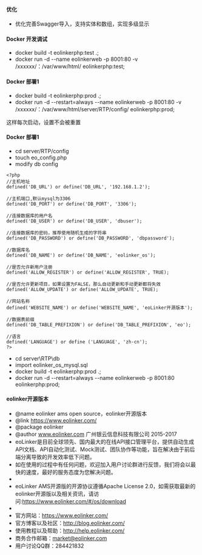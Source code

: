﻿#### 优化
- 优化完善Swagger导入，支持实体和数组，实现多级显示

#### Docker 开发调试

- docker build -t eolinkerphp:test .;
- docker run -d --name eolinkerweb -p 8001:80 -v /xxxxxx/：/var/www/html/ eolinkerphp:test;


#### Docker 部署1

- docker build -t eolinkerphp:prod .;
- docker run -d --restart=always --name eolinkerweb -p 8001:80 -v /xxxxxx/：/var/www/html/server/RTP/config/ eolinkerphp:prod;

这样每次启动，设置不会被重置

#### Docker 部署1

- cd server/RTP/config
- touch eo_config.php
- modify db config
```
<?php
//主机地址
defined('DB_URL') or define('DB_URL', '192.168.1.2');

//主机端口,默认mysql为3306
defined('DB_PORT') or define('DB_PORT', '3306');

//连接数据库的用户名
defined('DB_USER') or define('DB_USER', 'dbuser');

//连接数据库的密码，推荐使用随机生成的字符串
defined('DB_PASSWORD') or define('DB_PASSWORD', 'dbpassword');

//数据库名
defined('DB_NAME') or define('DB_NAME', 'eolinker_os');

//是否允许新用户注册
defined('ALLOW_REGISTER') or define('ALLOW_REGISTER', TRUE);

//是否允许更新项目，如果设置为FALSE，那么自动更新和手动更新都将失效
defined('ALLOW_UPDATE') or define('ALLOW_UPDATE', TRUE);

//网站名称
defined('WEBSITE_NAME') or define('WEBSITE_NAME', 'eoLinker开源版本');

//数据表前缀
defined('DB_TABLE_PREFIXION') or define('DB_TABLE_PREFIXION', 'eo');

//语言
defined('LANGUAGE') or define ('LANGUAGE', 'zh-cn');
?>
```
- cd server\RTP\db
- import eolinker_os_mysql.sql
- docker build -t eolinkerphp:prod .;
- docker run -d --restart=always --name eolinkerweb -p 8001:80 eolinkerphp:prod;


#### eolinker开源版本
 * @name eolinker ams open source，eolinker开源版本
 * @link https://www.eolinker.com/
 * @package eolinker
 * @author www.eolinker.com 广州银云信息科技有限公司 2015-2017
 * eoLinker是目前全球领先、国内最大的在线API接口管理平台，提供自动生成API文档、API自动化测试、Mock测试、团队协作等功能，旨在解决由于前后端分离导致的开发效率低下问题。
 * 如在使用的过程中有任何问题，欢迎加入用户讨论群进行反馈，我们将会以最快的速度，最好的服务态度为您解决问题。
 *
 * eoLinker AMS开源版的开源协议遵循Apache License 2.0，如需获取最新的eolinker开源版以及相关资讯，请访问:https://www.eolinker.com/#/os/download
 *
 * 官方网站：https://www.eolinker.com/
 * 官方博客以及社区：http://blog.eolinker.com/
 * 使用教程以及帮助：http://help.eolinker.com/
 * 商务合作邮箱：market@eolinker.com
 * 用户讨论QQ群：284421832